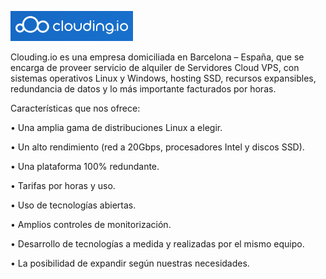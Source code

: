 ![imagen](https://github.com/mikkgh/k0s/blob/main/imagenes/clouding.png)

Clouding.io es una empresa domiciliada en Barcelona –  España, que se encarga de proveer servicio de alquiler de Servidores Cloud VPS, con sistemas operativos Linux y Windows, hosting SSD, recursos expansibles, redundancia de datos y lo más importante facturados por horas.

Características que nos ofrece:

•	Una amplia gama de distribuciones Linux a elegir.

•	Un alto rendimiento (red a 20Gbps, procesadores Intel y discos SSD).

•	Una plataforma 100% redundante.

•	Tarifas por horas y uso.

•	Uso de tecnologías abiertas.

•	Amplios controles de monitorización.

•	Desarrollo de tecnologías a medida y realizadas por el mismo equipo.

•	La posibilidad de expandir según nuestras necesidades.
